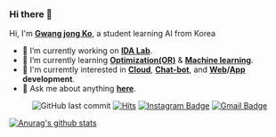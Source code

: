 
### Hi there 👋

  Hi, I'm <b>[Gwang jong Ko](https://koptimizer.github.io/CV/)</b>, a student learning AI from Korea

- 🔭 I’m currently working on <b>[IDA Lab](https://koptimizer.github.io/IDALab.io/)</b>.
- 🌱 I’m currently learning <b>[Optimization(OR)](https://github.com/koptimizer/my_Optimization-studio)</b> & <b>[Machine learning](https://github.com/koptimizer/my_Optimization-studio)</b>.
- 🔎 I'm curremtly interested in <b>[Cloud](https://github.com/koptimizer/my_Cloud-studio)</b>, <b>[Chat-bot](https://github.com/koptimizer/kakaotalk_chatbot_sandol)</b>, and <b>[Web](https://github.com/koptimizer/CJB_shoppingMall_web_jsp)/[App](https://github.com/koptimizer/BabyFirst) development</b>.
- 💬 Ask me about anything <b>[here](https://github.com/koptimizer/koptimizer/issues)</b>.

<div align=center>

![GitHub last commit](https://img.shields.io/github/last-commit/koptimizer/koptimizer.svg)
[![Hits](https://hits.seeyoufarm.com/api/count/incr/badge.svg?url=https%3A%2F%2Fgithub.com%2Fkoptimizer)](https://hits.seeyoufarm.com)
[![Instagram Badge](https://img.shields.io/badge/-Instagram-dd2a7b?style=flat-square&logo=instagram&logoColor=white&link=https://www.instagram.com/j_g_ok/)](https://www.instagram.com/j_g_ok/) 
[![Gmail Badge](https://img.shields.io/badge/-Gmail-d14836?style=flat-square&logo=Gmail&logoColor=white&link=mailto:ko970710@gmail.com)](mailto:ko970710@gmail.com)
</div>


[![Anurag's github stats](https://github-readme-stats.vercel.app/api?username=koptimizer)](https://github.com/anuraghazra/github-readme-stats)

